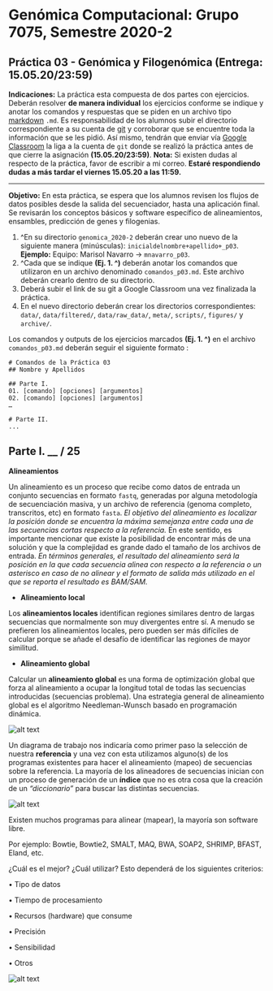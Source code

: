 # Genómica Computacional: Grupo 7075, Semestre 2020-2
## Práctica 03 - Genómica y Filogenómica (Entrega: 15.05.20/23:59)

**Indicaciones:** La práctica esta compuesta de dos partes con ejercicios. Deberán resolver **de manera individual** los ejercicios conforme se indique y anotar los comandos y respuestas que se piden en un archivo tipo [markdown](https://github.com/adam-p/markdown-here/wiki/Markdown-Cheatsheet) `.md`. Es responsabilidad de los alumnos subir el directorio correspondiente a su cuenta de [git](https://github.com/) y corroborar que se encuentre toda la información que se les pidió. Así mismo, tendrán que enviar vía [Google Classroom](https://classroom.google.com/) la liga a la cuenta de `git` donde se realizó la práctica antes de que cierre la asignación **(15.05.20/23:59)**. **Nota:** Si existen dudas al respecto de la práctica, favor de escribir a mi correo. **Estaré respondiendo dudas a más tardar el viernes 15.05.20 a las 11:59.**

***

**Objetivo:** En esta práctica, se espera que los alumnos revisen los flujos de datos posibles desde la salida del secuenciador, hasta una aplicación final. Se revisarán los conceptos básicos y software específico de alineamientos, ensambles, predicción de genes y filogenias.

01. ^En su directorio `genomica_2020-2` deberán crear uno nuevo de la siguiente manera (minúsculas): `inicialdelnombre+apellido+_p03`. **Ejemplo:** Equipo: Marisol Navarro -> `mnavarro_p03`. 
02. ^Cada que se indique **(Ej. 1. ^)** deberán anotar los comandos que utilizaron en un archivo denominado `comandos_p03.md`. Este archivo deberán crearlo dentro de su directorio.  
03. Deberá subir el link de su git a Google Classroom una vez finalizada la práctica. 
04. En el nuevo directorio deberán crear los directorios correspondientes: `data/`, `data/filtered/`, `data/raw_data/`, `meta/`, `scripts/`, `figures/` y `archive/`. 

Los comandos y outputs de los ejercicios marcados **(Ej. 1. ^)** en el archivo `comandos_p03.md` deberán seguir el siguiente formato : 

```
# Comandos de la Práctica 03
## Nombre y Apellidos

## Parte I. 
01. [comando] [opciones] [argumentos]
02. [comando] [opciones] [argumentos]
…

# Parte II.
...
```

## Parte I. __ / 25

**Alineamientos**

Un alineamiento es un proceso que recibe como datos de entrada un conjunto secuencias en formato `fastq`, generadas por alguna metodología de secuenciación masiva, y un archivo de referencia (genoma completo, transcritos, etc) en formato `fasta`. *El objetivo del alineamiento es localizar la posición donde se encuentra la máxima semejanza entre cada una de las secuencias cortas respecto a la referencia.* En este sentido, es importante mencionar que existe la posibilidad de encontrar más de una solución y que la complejidad es grande dado el tamaño de los archivos de entrada. *En términos generales, el resultado del alineamiento será la posición en la que cada secuencia alinea con respecto a la referencia o un asterisco en caso de no alinear y el formato de salida más utilizado en el que se reporta el resultado es BAM/SAM.* 

* **Alineamiento local**

Los **alineamientos locales** identifican regiones similares dentro de largas secuencias que normalmente son muy divergentes entre sí. A menudo se prefieren los alineamientos locales, pero pueden ser más difíciles de calcular porque se añade el desafío de identificar las regiones de mayor similitud.

* **Alineamiento global**

Calcular un **alineamiento global** es una forma de optimización global que forza al alineamiento a ocupar la longitud total de todas las secuencias introducidas (secuencias problema). Una estrategia general de alineamiento global es el algoritmo Needleman-Wunsch basado en programación dinámica.

![alt text](https://github.com/solouli/genomica_2020-2/blob/master/practica/practica_03/tres_01.jpg)

Un diagrama de trabajo nos indicaría como primer paso la selección de nuestra **referencia** y una vez con esta utilizamos alguno(s) de los programas existentes para hacer el alineamiento (mapeo) de secuencias sobre la referencia. La mayoría de los alineadores de secuencias inician con un proceso de generación de un **índice** que no es otra cosa que la creación de un *“diccionario”* para buscar las distintas secuencias.

![alt text](https://github.com/solouli/genomica_2020-2/blob/master/practica/practica_02/dos_01.png)

Existen muchos programas para alinear (mapear), la mayoría son software libre. 

Por ejemplo: Bowtie, Bowtie2, SMALT, MAQ, BWA, SOAP2, SHRIMP, BFAST, Eland, etc.

¿Cuál es el mejor? ¿Cuál utilizar? Esto dependerá de los siguientes criterios:

• Tipo de datos

• Tiempo de procesamiento

• Recursos (hardware) que consume

• Precisión

• Sensibilidad

• Otros

![alt text](https://github.com/solouli/genomica_2020-2/blob/master/practica/practica_03/tres_02.png)


